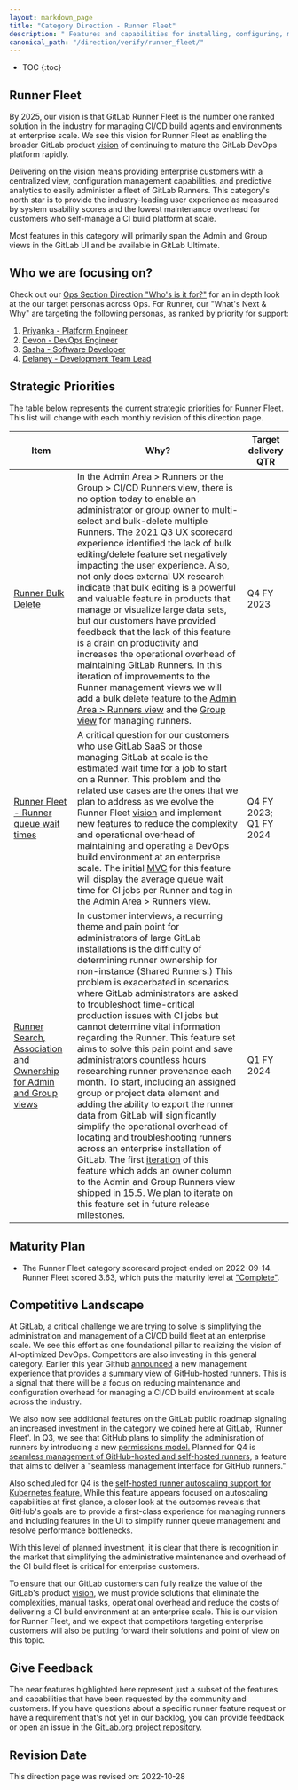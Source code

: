 ```yaml
---
layout: markdown_page
title: "Category Direction - Runner Fleet"
description: " Features and capabilities for installing, configuring, managing and monitoring a fleet of GitLab Runners."
canonical_path: "/direction/verify/runner_fleet/"
---
```


- TOC
  {:toc}

## Runner Fleet

By 2025, our vision is that GitLab Runner Fleet is the number one ranked solution in the industry for managing CI/CD build agents and environments at enterprise scale. We see this vision for Runner Fleet as enabling the broader GitLab product [vision](https://about.gitlab.com/direction/#vision) of continuing to mature the GitLab DevOps platform rapidly.

Delivering on the vision means providing enterprise customers with a centralized view, configuration management capabilities, and predictive analytics to easily administer a fleet of GitLab Runners. This category's north star is to provide the industry-leading user experience as measured by system usability scores and the lowest maintenance overhead for customers who self-manage a CI build platform at scale.

Most features in this category will primarily span the Admin and Group views in the GitLab UI and be available in GitLab Ultimate.

## Who we are focusing on?

Check out our [Ops Section Direction "Who's is it for?"](/direction/ops/#who-is-it-for) for an in depth look at the our target personas across Ops. For Runner, our "What's Next & Why" are targeting the following personas, as ranked by priority for support:

1. [Priyanka - Platform Engineer](/handbook/product/personas/#priyanka-platform-engineer)
2. [Devon - DevOps Engineer](/handbook/product/personas/#devon-devops-engineer)
3. [Sasha - Software Developer](/handbook/product/personas/#sasha-software-developer)
4. [Delaney - Development Team Lead](/handbook/product/personas/#delaney-development-team-lead)

## Strategic Priorities

The table below represents the current strategic priorities for Runner Fleet. This list will change with each monthly revision of this direction page.

|Item|Why?| Target delivery QTR |
|----------|----------------|---------------------|
|[Runner Bulk Delete](https://gitlab.com/groups/gitlab-org/-/epics/8144)|In the Admin Area > Runners or the Group > CI/CD Runners view, there is no option today to enable an administrator or group owner to multi-select and bulk-delete multiple Runners. The 2021 Q3 UX scorecard experience identified the lack of bulk editing/delete feature set negatively impacting the user experience. Also, not only does external UX research indicate that bulk editing is a powerful and valuable feature in products that manage or visualize large data sets, but our customers have provided feedback that the lack of this feature is a drain on productivity and increases the operational overhead of maintaining GitLab Runners. In this iteration of improvements to the Runner management views we will add a bulk delete feature to the [Admin Area > Runners view](https://gitlab.com/gitlab-org/gitlab/-/issues/339525) and the [Group view](https://gitlab.com/gitlab-org/gitlab/-/issues/361721) for managing runners.| Q4 FY 2023              |
|[Runner Fleet - Runner queue wait times](https://gitlab.com/groups/gitlab-org/-/epics/5667)| A critical question for our customers who use GitLab SaaS or those managing GitLab at scale is the estimated wait time for a job to start on a Runner. This problem and the related use cases are the ones that we plan to address as we evolve the Runner Fleet [vision](https://gitlab.com/gitlab-org/gitlab/-/issues/345594/) and implement new features to reduce the complexity and operational overhead of maintaining and operating a DevOps build environment at an enterprise scale. The initial [MVC](https://gitlab.com/gitlab-org/gitlab/-/issues/335102) for this feature will display the average queue wait time for CI jobs per Runner and tag in the Admin Area > Runners view.|Q4 FY 2023; Q1 FY 2024|  
|[Runner Search, Association and Ownership for Admin and Group views](https://gitlab.com/groups/gitlab-org/-/epics/7181)|In customer interviews, a recurring theme and pain point for administrators of large GitLab installations is the difficulty of determining runner ownership for non-instance (Shared Runners.) This problem is exacerbated in scenarios where GitLab administrators are asked to troubleshoot time-critical production issues with CI jobs but cannot determine vital information regarding the Runner. This feature set aims to solve this pain point and save administrators countless hours researching runner provenance each month. To start, including an assigned group or project data element and adding the ability to export the runner data from GitLab will significantly simplify the operational overhead of locating and troubleshooting runners across an enterprise installation of GitLab. The first [iteration](https://gitlab.com/gitlab-org/gitlab/-/issues/355766) of this feature which adds an owner column to the Admin and Group Runners view shipped in 15.5. We plan to iterate on this feature set in future release milestones.| Q1 FY 2024        |

## Maturity Plan

- The  Runner Fleet category scorecard project ended on 2022-09-14. Runner Fleet scored 3.63, which puts the maturity level at ["Complete"](/direction/maturity/).

## Competitive Landscape

At GitLab, a critical challenge we are trying to solve is simplifying the administration and management of a CI/CD build fleet at an enterprise scale. We see this effort as one foundational pillar to realizing the vision of AI-optimized DevOps. Competitors are also investing in this general category. Earlier this year Github [announced](https://github.blog/2022-02-23-new-way-understand-github-hosted-runner-capacity/) a new management experience that provides a summary view of GitHub-hosted runners. This is a signal that there will be a focus on reducing maintenance and configuration overhead for managing a CI/CD build environment at scale across the industry.

We also now see additional features on the GitLab public roadmap signaling an increased investment in the category we coined here at GitLab, 'Runner Fleet'. In Q3, we see that GitHub plans to simplify the adminisration of runners by introducing a new [permissions model.](https://github.com/github/roadmap/issues/503) Planned for Q4 is [seamless management of GitHub-hosted and self-hosted runners](https://github.com/github/roadmap/issues/504), a feature that aims to deliver a "seamless management interface for GitHub runners."

Also scheduled for Q4 is the [self-hosted runner autoscaling support for Kubernetes feature.](https://github.com/github/roadmap/issues/555) While this feature appears focused on autoscaling capabilities at first glance, a closer look at the outcomes reveals that GitHub's goals are to provide a first-class experience for managing runners and including features in the UI to simplify runner queue management and resolve performance bottlenecks.

With this level of planned investment, it is clear that there is recognition in the market that simplifying the administrative maintenance and overhead of the CI build fleet is critical for enterprise customers.

To ensure that our GitLab customers can fully realize the value of the GitLab's product [vision](https://about.gitlab.com/direction/#vision), we must provide solutions that eliminate the complexities, manual tasks, operational overhead and reduce the costs of delivering a CI build environment at an enterprise scale. This is our vision for Runner Fleet, and we expect that competitors targeting enterprise customers will also be putting forward their solutions and point of view on this topic.

## Give Feedback

The near features highlighted here represent just a subset of the features and capabilities that have been requested by the community and customers. If you have questions about a specific runner feature request or have a requirement that's not yet in our backlog, you can provide feedback or open an issue in the [GitLab.org project repository](https://gitlab.com/gitlab-org/gitlab/-/issues).

## Revision Date

This direction page was revised on: 2022-10-28
